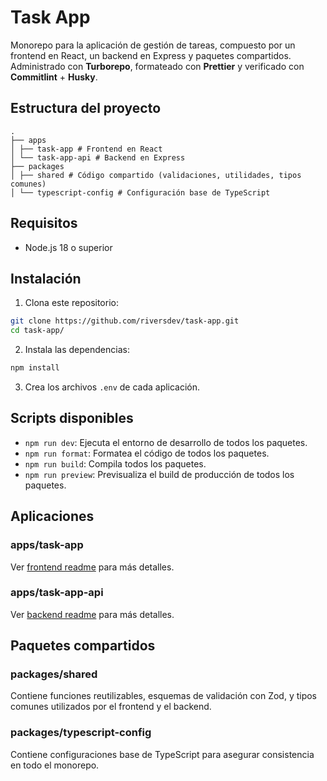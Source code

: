 # Task App

Monorepo para la aplicación de gestión de tareas, compuesto por un frontend en React, un backend en Express y paquetes compartidos. Administrado con **Turborepo**, formateado con **Prettier** y verificado con **Commitlint** + **Husky**.

## Estructura del proyecto

```
.
├── apps
│ ├── task-app # Frontend en React
│ └── task-app-api # Backend en Express
├── packages
│ ├── shared # Código compartido (validaciones, utilidades, tipos comunes)
│ └── typescript-config # Configuración base de TypeScript
```

## Requisitos

- Node.js 18 o superior

## Instalación

1. Clona este repositorio:

```bash
git clone https://github.com/riversdev/task-app.git
cd task-app/
```

2. Instala las dependencias:

```bash
npm install
```

3. Crea los archivos `.env` de cada aplicación.

## Scripts disponibles

- `npm run dev`: Ejecuta el entorno de desarrollo de todos los paquetes.
- `npm run format`: Formatea el código de todos los paquetes.
- `npm run build`: Compila todos los paquetes.
- `npm run preview`: Previsualiza el build de producción de todos los paquetes.

## Aplicaciones

### apps/task-app

Ver [frontend readme](apps/task-app/README.md) para más detalles.

### apps/task-app-api

Ver [backend readme](apps/task-app-api/README.md) para más detalles.

## Paquetes compartidos

### packages/shared

Contiene funciones reutilizables, esquemas de validación con Zod, y tipos comunes utilizados por el frontend y el backend.

### packages/typescript-config

Contiene configuraciones base de TypeScript para asegurar consistencia en todo el monorepo.
